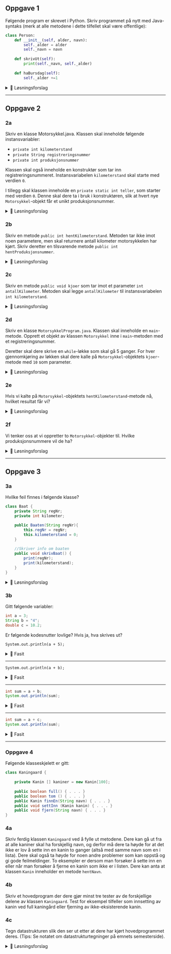 

## Oppgave 1 
Følgende program er skrevet i Python. Skriv programmet på nytt med Java-syntaks (merk at alle metodene i dette tilfellet skal være offentlige):

``` python
class Person:
	def __init__(self, alder, navn):
		self._alder = alder
		self._navn = navn
	
	def skrivUt(self):
		print(self._navn, self._alder)
	
	def haBursdag(self):
		self._alder +=1
```
<details><summary>💾 Løsningsforslag </summary>
<p>

```java
class Person {
    private int alder;
    private String navn;

    public Person(int alder, String navn) {
        this.alder = alder;
        this.navn = navn;
    }
    
    public void skrivUt() {
        System.out.println(this.navn + " " + this.alder);
    }

    public void haBursdag() {
        this.alder += 1;
    }
}
```

</p>
</details>


***

## Oppgave 2
### 2a
Skriv en klasse Motorsykkel.java. Klassen skal inneholde følgende instansvariabler:
- `private int kilometerstand`
- `private String registreringsnummer`
- `private int produksjonsnummer`

Klassen skal også inneholde en konstruktør som tar inn registreringsnummeret. Instansvariabelen `kilometerstand` skal starte med verdien `0`.

I tillegg skal klassen inneholde en `private static int teller`, som starter med verdien `0`. Denne skal dere ta i bruk i konstruktøren, slik at hvert nye `Motorsykkel`-objekt får et unikt produksjonsnummer.

<details><summary>💾 Løsningsforslag </summary>
<p>

```java
class Motorsykkel {
    private int kilometerstand;
    private String registreringsnummer;
    private int produksjonsnummer;
    private static int teller = 0;
    
    public Motorsykkel (String regnr) {
        this.kilometerstand = 0;
        registreringsnummer = regnr;
        
        this.produksjonsnummer = teller;
        teller++;
    }
}
```

</p>
</details>


### 2b
Skriv en metode `public int hentKilometerstand`. Metoden tar ikke imot noen parametere, men skal returnere antall kilometer motorsykkelen har kjørt. Skriv deretter en tilsvarende metode `public int hentProduksjonsnummer`.

<details><summary>💾 Løsningsforslag </summary>
<p>

```java
public int hentKilometerstand() {
    return kilometerstand;
}

public int hentProduksjonsnummer() {
    return produksjonsnummer;
}
```

</p>
</details>

### 2c
Skriv en metode `public void kjoer` som tar imot et parameter `int antallKilometer`. Metoden skal legge `antallKilometer` til instansvariabelen `int kilometerstand`.

<details><summary>💾 Løsningsforslag </summary>
<p>

```java
public void kjoer(int antallKilometer) {
    kilometerstand += antallKilometer;
}
```

</p>
</details>

### 2d
Skriv en klasse `MotorsykkelProgram.java`. Klassen skal inneholde en `main`-metode. Opprett et objekt av klassen `Motorsykkel` inne i `main`-metoden med et registreringsnummer.

Deretter skal dere skrive en `while`-løkke som skal gå 5 ganger. For hver gjennomkjøring av løkken skal dere kalle på `Motorsykkel`-objektets `kjoer`-metode med `10` som parameter.

<details><summary>💾 Løsningsforslag </summary>
<p>

```java
class MotorsykkelProgram {
    public static void main(String[] args) {
        Motorsykkel m1 = new Motorsykkel("AB1234");

        int t = 0;
        while (t < 5) {
            m1.kjoer(10);
            t++;
        }
    }
}
```

</p>
</details>

### 2e
Hvis vi kalte på `Motorsykkel`-objektets `hentKilometerstand`-metode nå, hvilket resultat får vi?

<details><summary>💾 Løsningsforslag </summary>
<p>

```java
System.out.println(m1.hentKilometerstand()); // 50
```

</p>
</details>

### 2f
Vi tenker oss at vi oppretter to `Motorsykkel`-objekter til. Hvilke produksjonsnummere vil de ha?

<details><summary>💾 Løsningsforslag </summary>
<p>

```java
Motorsykkel m2 = new Motorsykkel("HELLO1");
Motorsykkel m3 = new Motorsykkel("22TUUT");
System.out.println("m2: " + m2.hentProduksjonsnummer()); //1
System.out.println("m3: " + m3.hentProduksjonsnummer()); //2
```

</p>
</details>


***

## Oppgave 3
### 3a
Hvilke feil finnes i følgende klasse?

``` java
class Baat {
    private String regNr;
    private int kilometer;

    public Baaten(String regNr){
        this.regNr = regNr;
        this.kilometerstand = 0;
    }
    
    //Skriver info om baaten
    public void skrivBaat() {
        print(regNr);
        print(kilometerstand);
    }
}
```


<details><summary>💾 Løsningsforslag </summary>
<p>

```java
class Baat {
    private String regNr;
    private int kilometer;

    public Baaten(String regNr){    // Feil navn på konstruktør
        this.regNr = regNr;
        this.kilometerstand = 0;    // Feil navn (kilometer/kilometerstand)
    }

    // Skriver info om baaten
    public void skrivBaat() {
        print(regNr);               //Skal være System.out.println()
        print(kilometerstand);
    }
}
```

</p>
</details>

### 3b
Gitt følgende variabler:
```java
int a = 3;
String b = "4";
double c = 10.2;
```
Er følgende kodesnutter lovlige? Hvis ja, hva skrives ut?

`System.out.println(a + 5);`
<details><summary>💾 Fasit </summary>
<p>

`8`

</p>
</details>

___

`System.out.println(a + b);`
<details><summary>💾 Fasit </summary>
<p>

`34`

</p>
</details>

___

```java
int sum = a + b;
System.out.println(sum);
```
<details><summary>💾 Fasit </summary>
<p>

Nei, kan ikke legge `String` inn i `int`

</p>
</details>

___

```java
int sum = a + c;
System.out.println(sum);
```


<details><summary>💾 Fasit </summary>
<p>

Nei, mister presisjon. Bruk `(int)` for å caste

</p>
</details>


***


### Oppgave 4
Følgende klasseskjelett er gitt:

```java
class Kaningaard {
    
    private Kanin [] kaniner = new Kanin[100];
    
    public boolean full() { . . . }
    public boolean tom () { . . . }
    public Kanin finnEn(String navn) { . . . }
    public void settInn (Kanin kanin) { . . . }
    public void fjern(String navn) { . . . }
}
```

### 4a
Skriv ferdig klassen `Kaningaard` ved å fylle ut metodene. Dere kan gå ut fra at alle kaniner skal ha forskjellig navn, og derfor må dere ta høyde for at det ikke er lov å sette inn en kanin to ganger (altså med samme navn som en i lista). Dere skal også ta høyde for noen andre problemer som kan oppstå og gi gode feilmeldinger. To eksempler er dersom man forsøker å sette inn en eller når man forsøker å fjerne en kanin som ikke er i listen. Dere kan anta at klassen `Kanin` inneholder en metode `hentNavn`.

### 4b
Skriv et hovedprogram der dere gjør minst tre tester av de forskjellige delene av klassen `Kaningaard`. Test for eksempel tilfeller som innsetting av kanin ved full kaningård eller fjerning av ikke-eksisterende kanin.

### 4c
Tegn datastrukturen slik den ser ut etter at dere har kjørt hovedprogrammet deres. (Tips: Se notatet om datastrukturtegninger på emnets semesterside).



<details><summary>💾 Løsningsforslag </summary>
<p>

```java
class Kaningaard {

    private Kanin[] kaniner = new Kanin[100];

    public boolean full() {
        for (int i = 0; i < kaniner.length; i++) {
            if (kaniner[i] == null) {
                return false;
            }
        }
        return true;
    }

    public boolean tom() {
        for (int i = 0; i < kaniner.length; i++) {
            if (kaniner[i] != null) {
                return false;
            }
        }
        return true;
    }

    public Kanin finnEn(String navn) {
        for (int i = 0; i < kaniner.length; i++) {
            if (kaniner[i] != null && kaniner[i].hentNavn().equals(navn)) {
                return kaniner[i];
            }
        }
        return null;
    }

    public void settInn(Kanin kanin) {

        if (finnEn(kanin.hentNavn()) != null) {
            System.out.println("Kaninen finnes alt i kaningaarden!");
        } else if (full()) {
            System.out.println("Det er ikke plass til flere kaniner!");
        } else {

            boolean sattInn = false;
            int teller = 0;

            while (teller < kaniner.length && !sattInn) {
                if (kaniner[teller] == null) {
                    kaniner[teller] = kanin;
                    sattInn = true;
                }
                teller++;
            }
        }
    }

    public void fjern(String navn) {
        boolean funnet = false;
        int teller = 0;

        while (teller < kaniner.length && !funnet) {
            if (kaniner[teller] != null && kaniner[teller].hentNavn().equals(navn)) {
                kaniner[teller] = null;
                funnet = true;
            }
            teller++;
        }

        if (!funnet) {
            System.out.println("Fant ikke kaninen " + navn + ".");
        }
    }

    // Et par tester ...
    public static void main(String[] args) {
        Kaningaard kg = new Kaningaard();
        kg.settInn(new Kanin("Kaare"));
        kg.settInn(new Kanin("Kaare"));
        kg.fjern("Kaare");
        kg.fjern("Kaare");

    }
}
```

</p>
</details>
